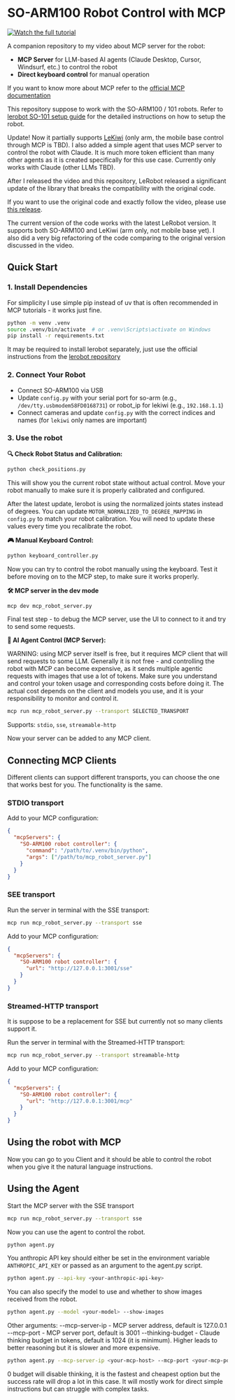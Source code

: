 # SO-ARM100 Robot Control with MCP

[![Watch the full tutorial](https://img.youtube.com/vi/EmpQQd7jRqs/0.jpg)](https://youtu.be/EmpQQd7jRqs)

A companion repository to my video about MCP server for the robot:
- **MCP Server** for LLM-based AI agents (Claude Desktop, Cursor, Windsurf, etc.) to control the robot
- **Direct keyboard control** for manual operation

If you want to know more about MCP refer to the [official MCP documentation](https://github.com/modelcontextprotocol/python-sdk)

This repository suppose to work with the SO-ARM100 / 101 robots. Refer to [lerobot SO-101 setup guide](https://huggingface.co/docs/lerobot/so101) for the detailed instructions on how to setup the robot.

Update! Now it partially supports [LeKiwi](https://github.com/SIGRobotics-UIUC/LeKiwi) (only arm, the mobile base control through MCP is TBD).
I also added a simple agent that uses MCP server to control the robot with Claude. It is much more token efficient than many other agents as it is created specifically for this use case. Currently only works with Claude (other LLMs TBD).

After I released the video and this repository, LeRobot released a significant update of the library that breaks the compatibility with the original code.

If you want to use the original code and exactly follow the video, please use [this release](https://github.com/IliaLarchenko/robot_MCP/tree/v0.0.1).

The current version of the code works with the latest LeRobot version. It supports both SO-ARM100 and LeKiwi (arm only, not mobile base yet). I also did a very big refactoring of the code comparing to the original version discussed in the video.

## Quick Start

### 1. Install Dependencies

For simplicity I use simple pip instead of uv that is often recommended in MCP tutorials - it works just fine.

```bash
python -m venv .venv
source .venv/bin/activate  # or .venv\Scripts\activate on Windows
pip install -r requirements.txt
```

It may be required to install lerobot separately, just use the official instructions from the [lerobot repository](https://github.com/huggingface/lerobot)


### 2. Connect Your Robot
- Connect SO-ARM100 via USB
- Update `config.py` with your serial port for so-arm (e.g., `/dev/tty.usbmodem58FD0168731`) or robot_ip for lekiwi (e.g., `192.168.1.1`)
- Connect cameras and update `config.py` with the correct indices and names (for `lekiwi` only names are important)

### 3. Use the robot

**🔍 Check Robot Status and Calibration:**
```bash
python check_positions.py
```

This will show you the current robot state without actual control. Move your robot manually to make sure it is properly calibrated and configured.

After the latest update, lerobot is using the normalized joints states instead of degrees. You can update `MOTOR_NORMALIZED_TO_DEGREE_MAPPING` in `config.py` to match your robot calibration. You will need to update these values every time you recalibrate the robot.

**🎮 Manual Keyboard Control:**
```bash
python keyboard_controller.py
```

Now you can try to control the robot manually using the keyboard. Test it before moving on to the MCP step, to make sure it works properly.

**🛠️ MCP server in the dev mode**
```bash
mcp dev mcp_robot_server.py
```

Final test step - to debug the MCP server, use the UI to connect to it and try to send some requests.

**🤖 AI Agent Control (MCP Server):**

WARNING: using MCP server itself is free, but it requires MCP client that will send requests to some LLM. Generally it is not free - and controlling the robot with MCP can become expensive, as it sends multiple agentic requests with images that use a lot of tokens. Make sure you understand and control your token usage and corresponding costs before doing it. The actual cost depends on the client and models you use, and it is your responsibility to monitor and control it.

```bash
mcp run mcp_robot_server.py --transport SELECTED_TRANSPORT
```

Supports: `stdio`, `sse`, `streamable-http`

Now your server can be added to any MCP client.

## Connecting MCP Clients

Different clients can support different transports, you can choose the one that works best for you. The functionality is the same.

### STDIO transport

Add to your MCP configuration:
```json
{
  "mcpServers": {
    "SO-ARM100 robot controller": {
      "command": "/path/to/.venv/bin/python",
      "args": ["/path/to/mcp_robot_server.py"]
    }
  }
}
```

### SEE transport

Run the server in terminal with the SSE transport:
```bash
mcp run mcp_robot_server.py --transport sse
```

Add to your MCP configuration:
```json
{
  "mcpServers": {
    "SO-ARM100 robot controller": {
      "url": "http://127.0.0.1:3001/sse"
    }
  }
}
```

### Streamed-HTTP transport

It is suppose to be a replacement for SSE but currently not so many clients support it.

Run the server in terminal with the Streamed-HTTP transport:
```bash
mcp run mcp_robot_server.py --transport streamable-http
```

Add to your MCP configuration:
```json
{
  "mcpServers": {
    "SO-ARM100 robot controller": {
      "url": "http://127.0.0.1:3001/mcp"
    }
  }
}
```

## Using the robot with MCP

Now you can go to you Client and it should be able to control the robot when you give it the natural language instructions.


## Using the Agent

Start the MCP server with the SSE transport

```bash
mcp run mcp_robot_server.py --transport sse
```

Now you can use the agent to control the robot.

```bash
python agent.py
```

You anthropic API key should either be set in the environment variable `ANTHROPIC_API_KEY` or passed as an argument to the agent.py script.

```bash
python agent.py --api-key <your-anthropic-api-key>
```

You can also specify the model to use and whether to show images received from the robot.

```bash
python agent.py --model <your-model> --show-images
```

Other arguments:
--mcp-server-ip - MCP server address, default is 127.0.0.1
--mcp-port - MCP server port, default is 3001
--thinking-budget - Claude thinking budget in tokens, default is 1024 (it is minimum). Higher leads to better reasoning but it is slower and more expensive.


```bash
python agent.py --mcp-server-ip <your-mcp-host> --mcp-port <your-mcp-port> --thinking-budget <your-thinking-budget>
```

0 budget will disable thinking, it is the fastest and cheapest option but the success rate will drop a lot in this case. It will mostly work for direct simple instructions but can struggle with complex tasks.
